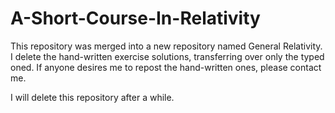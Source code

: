# A-Short-Course-In-Relativity
This repository was merged into a new repository named General Relativity. I delete the hand-written exercise solutions, transferring over only the typed oned. If anyone desires me to repost the hand-written ones, please contact me. 

I will delete this repository after a while.
